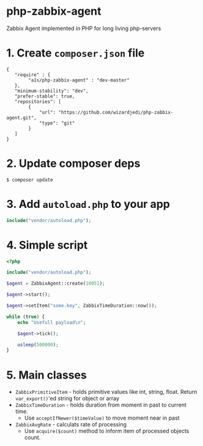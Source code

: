 # php-zabbix-agent

Zabbix Agent implemented in PHP for long living php-servers

# 1. Create `composer.json` file

```
{
   "require" : {
        "a1s/php-zabbix-agent" : "dev-master"
   },
   "minimum-stability": "dev",
   "prefer-stable": true,
   "repositories": [
        {
            "url": "https://github.com/wizardjedi/php-zabbix-agent.git",
            "type": "git"
        }
   ]
}
```

# 2. Update composer deps

```
$ composer update
```

# 3. Add `autoload.php` to your app

```php
include("vendor/autoload.php");
```

# 4. Simple script

```php
<?php

include("vendor/autoload.php");

$agent = ZabbixAgent::create(10051);

$agent->start();

$agent->setItem("some.key", ZabbixTimeDuration::now());

while (true) {
    echo "Usefull payload\n";

    $agent->tick();

    usleep(500000);
}
```

# 5. Main classes

 * `ZabbixPrimitiveItem` - holds primitive values like int, string, float. Return `var_export()`'ed string for object or array
 * `ZabbixTimeDuration` - holds duration from moment in past to current time.
   * Use `acceptIfNewer($timeValue)` to move moment near in past
 * `ZabbixAvgRate` - calculats rate of processing
   * Use `acquire($count)` method to inform item of processed objects count.
